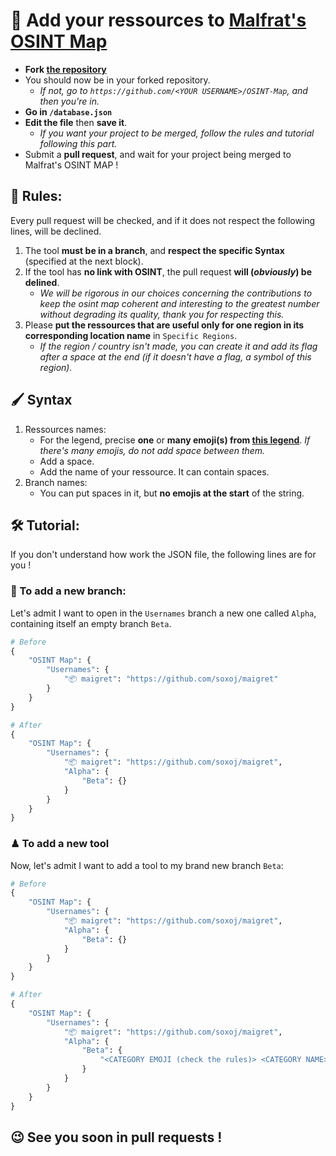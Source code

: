 # 🧩 Add your ressources to [Malfrat's OSINT Map](https://map.malfrats.industries)
- **Fork [the repository](https://github.com/Malfrats/OSINT-Map)**
- You should now be in your forked repository.
  - _If not, go to `https://github.com/<YOUR USERNAME>/OSINT-Map`, and then you're in._
- **Go in `/database.json`**
- **Edit the file** then **save it**.
  - _If you want your project to be merged, follow the rules and tutorial following this part._
- Submit a **pull request**, and wait for your project being merged to Malfrat's OSINT MAP !
## 📏 Rules:
Every pull request will be checked, and if it does not respect the following lines, will be declined.
1. The tool **must be in a branch**, and **respect the specific Syntax** (specified at the next block).
2. If the tool has **no link with OSINT**, the pull request **will (_obviously_) be delined**.
    - _We will be rigorous in our choices concerning the contributions to keep the osint map coherent and interesting to the greatest number without degrading its quality, thank you for respecting this._
3. Please **put the ressources that are useful only for one region in its corresponding location name** in `Specific Regions`.
    - _If the region / country isn't made, you can create it and add its flag after a space at the end (if it doesn't have a flag, a symbol of this region)._
## 🖌 Syntax
1. Ressources names:
    - For the legend, precise **one** or **many emoji(s) from [this legend](https://github.com/Malfrats/OSINT-Map#-legend)**. _If there's many emojis, do not add space between them._
    - Add a space.
    - Add the name of your ressource. It can contain spaces.
2. Branch names:
    - You can put spaces in it, but **no emojis at the start** of the string.
## 🛠 Tutorial:
If you don't understand how work the JSON file, the following lines are for you !
### 📂 To add a new branch:
Let's admit I want to open in the `Usernames` branch a new one called `Alpha`, containing itself an empty branch `Beta`.
```python
# Before
{
    "OSINT Map": {
        "Usernames": {
            "📦 maigret": "https://github.com/soxoj/maigret"
        }
    }
}

# After
{
    "OSINT Map": {
        "Usernames": {
            "📦 maigret": "https://github.com/soxoj/maigret",
            "Alpha": {
                "Beta": {}
            }
        }
    }
}
```
### ♟ To add a new tool
Now, let's admit I want to add a tool to my brand new branch `Beta`:
```python
# Before
{
    "OSINT Map": {
        "Usernames": {
            "📦 maigret": "https://github.com/soxoj/maigret",
            "Alpha": {
                "Beta": {}
            }
        }
    }
}

# After
{
    "OSINT Map": {
        "Usernames": {
            "📦 maigret": "https://github.com/soxoj/maigret",
            "Alpha": {
                "Beta": {
                    "<CATEGORY EMOJI (check the rules)> <CATEGORY NAME>": "url://to.my.awesome/tool"
                }
            }
        }
    }
}
```
## 😉 See you soon in pull requests !
